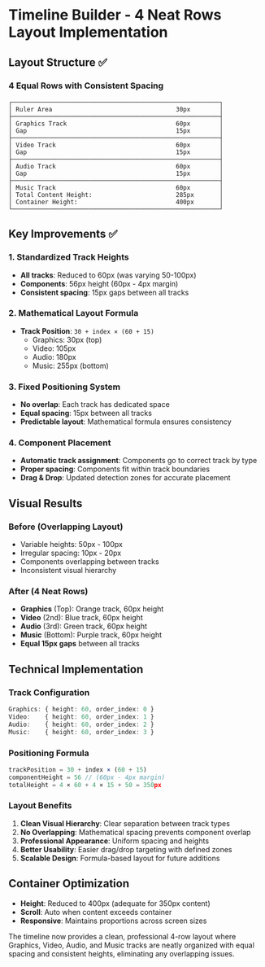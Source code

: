 # Timeline Builder - 4 Neat Rows Layout Implementation

## Layout Structure ✅

### **4 Equal Rows with Consistent Spacing**

```
┌─────────────────────────────────────────────────────────┐
│ Ruler Area                                  30px        │
├─────────────────────────────────────────────────────────┤
│ Graphics Track                              60px        │
│ Gap                                         15px        │
├─────────────────────────────────────────────────────────┤
│ Video Track                                 60px        │
│ Gap                                         15px        │
├─────────────────────────────────────────────────────────┤
│ Audio Track                                 60px        │
│ Gap                                         15px        │
├─────────────────────────────────────────────────────────┤
│ Music Track                                 60px        │
│ Total Content Height:                       285px       │
│ Container Height:                           400px       │
└─────────────────────────────────────────────────────────┘
```

## Key Improvements ✅

### **1. Standardized Track Heights**

- **All tracks**: Reduced to 60px (was varying 50-100px)
- **Components**: 56px height (60px - 4px margin)
- **Consistent spacing**: 15px gaps between all tracks

### **2. Mathematical Layout Formula**

- **Track Position**: `30 + index × (60 + 15)`
  - Graphics: 30px (top)
  - Video: 105px
  - Audio: 180px
  - Music: 255px (bottom)

### **3. Fixed Positioning System**

- **No overlap**: Each track has dedicated space
- **Equal spacing**: 15px between all tracks
- **Predictable layout**: Mathematical formula ensures consistency

### **4. Component Placement**

- **Automatic track assignment**: Components go to correct track by type
- **Proper spacing**: Components fit within track boundaries
- **Drag & Drop**: Updated detection zones for accurate placement

## Visual Results

### **Before (Overlapping Layout)**

- Variable heights: 50px - 100px
- Irregular spacing: 10px - 20px
- Components overlapping between tracks
- Inconsistent visual hierarchy

### **After (4 Neat Rows)**

- **Graphics** (Top): Orange track, 60px height
- **Video** (2nd): Blue track, 60px height
- **Audio** (3rd): Green track, 60px height
- **Music** (Bottom): Purple track, 60px height
- **Equal 15px gaps** between all tracks

## Technical Implementation

### **Track Configuration**

```typescript
Graphics: { height: 60, order_index: 0 }
Video:    { height: 60, order_index: 1 }
Audio:    { height: 60, order_index: 2 }
Music:    { height: 60, order_index: 3 }
```

### **Positioning Formula**

```typescript
trackPosition = 30 + index × (60 + 15)
componentHeight = 56 // (60px - 4px margin)
totalHeight = 4 × 60 + 4 × 15 + 50 = 350px
```

### **Layout Benefits**

1. **Clean Visual Hierarchy**: Clear separation between track types
2. **No Overlapping**: Mathematical spacing prevents component overlap
3. **Professional Appearance**: Uniform spacing and heights
4. **Better Usability**: Easier drag/drop targeting with defined zones
5. **Scalable Design**: Formula-based layout for future additions

## Container Optimization

- **Height**: Reduced to 400px (adequate for 350px content)
- **Scroll**: Auto when content exceeds container
- **Responsive**: Maintains proportions across screen sizes

The timeline now provides a clean, professional 4-row layout where Graphics, Video, Audio, and Music tracks are neatly organized with equal spacing and consistent heights, eliminating any overlapping issues.
